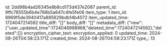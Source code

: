 id: 2dd98b4ad26345e8b8cd173d437e2087
parent_id: 9ffc78555b6b4e768b5a647c4fe5fe06
item_type: 1
item_id: 8969f5de3940417a885629bdb14b4072
item_updated_time: 1724047214592
title_diff: "[]"
body_diff: "[]"
metadata_diff: {"new":{"user_updated_time":1724046998968,"deleted_time":1724047214592},"deleted":[]}
encryption_cipher_text: 
encryption_applied: 0
updated_time: 2024-08-26T04:58:23.171Z
created_time: 2024-08-26T04:58:23.171Z
type_: 13